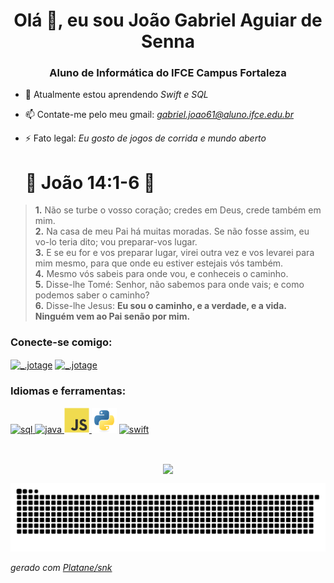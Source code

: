<h1 align="center">Olá 👋, eu sou João Gabriel Aguiar de Senna</h1>
<h3 align="center">Aluno de Informática do IFCE Campus Fortaleza</h3>

- 🌱 Atualmente estou aprendendo *Swift e SQL*

- 📫 Contate-me pelo meu gmail: *gabriel.joao61@aluno.ifce.edu.br*

- ⚡ Fato legal: *Eu gosto de jogos de corrida e mundo aberto*

  # 🌿 **João 14:1-6** 🌿

> **1.** Não se turbe o vosso coração; credes em Deus, crede também em mim.  
> **2.** Na casa de meu Pai há muitas moradas. Se não fosse assim, eu vo-lo teria dito; vou preparar-vos lugar.  
> **3.** E se eu for e vos preparar lugar, virei outra vez e vos levarei para mim mesmo, para que onde eu estiver estejais vós também.  
> **4.** Mesmo vós sabeis para onde vou, e conheceis o caminho.  
> **5.** Disse-lhe Tomé: Senhor, não sabemos para onde vais; e como podemos saber o caminho?  
> **6.** Disse-lhe Jesus: **Eu sou o caminho, e a verdade, e a vida. Ninguém vem ao Pai senão por mim.**


<h3 align="left"> Conecte-se comigo:</h3>
<p align="left">
<a href="https://instagram.com/_.jotage" target="blank"><img align="center" src="https://icons.iconarchive.com/icons/designbolts/free-instagram/256/Active-Instagram-3-icon.png" alt="_.jotage" height="30" width="30" /></a>
<a href="https://jotage.netlify.app" target="blank"><img align="center" src="https://images.vexels.com/media/users/3/205565/isolated/preview/06e9efa04344b1363ec1eb57f393bf44-icone-de-cursor-do-site.png" alt="_.jotage" height="36" width="40" /></a>
</p>

<h3 align="left">Idiomas e ferramentas:</h3>
<p align="left"> 
  <a href="https://www.sqlite.org/" target="_blank" rel="noreferrer"> <img src="https://iconduck.com/icons/102421/file-type-sqlite?shared" alt="sql" width="40" height="40 "/> </a> 
  <a href="https://www.java.com" target="_blank" rel="noreferrer"> <img src="https://icons.iconarchive.com/icons/tatice/cristal-intense/128/Java-icon.png" alt="java" width="40" height="40"/> </a> 
  <a href="https://developer.mozilla.org/ en-US/docs/Web/JavaScript" target="_blank" rel="noreferrer"> <img src="https://raw.githubusercontent.com/devicons/devicon/master/icons/javascript/javascript-original.svg" alt="javascript" width="40" height="40"/> </a> 
  <a href="https://www.python.org" target="_blank" rel="noreferrer"> <img src="https://raw.githubusercontent.com/devicons/devicon/master/icons/python/python-original.svg" alt="python" width="40" height="40"/></a>
  <a href="https://www.apple.com/br/swift/" target="_blank" rel="noreferrer"> <img src="https://cdn-icons-png.flaticon.com/128/5968/5968371.png" alt="swift" width="40" height="40"/> </a 
</p>

<div align="center">
<br>
<p align="center"><img width="21%" align="center" src="https://profile-counter.glitch.me/Jot4g3/count.svg" /></p> 
</div>

<picture>
  <source media="(prefers-color-scheme: dark)" srcset="https://raw.githubusercontent.com/Jot4g3/Jot4g3/output/github-contribution-grid-snake-dark.svg">
  <img alt="github contribution grid snake animation" src="https://raw.githubusercontent.com/Jot4g3/Jot4g3/output/github-contribution-grid-snake.svg">
</picture>

_gerado com [Platane/snk](https://github.com/Platane/snk)_
